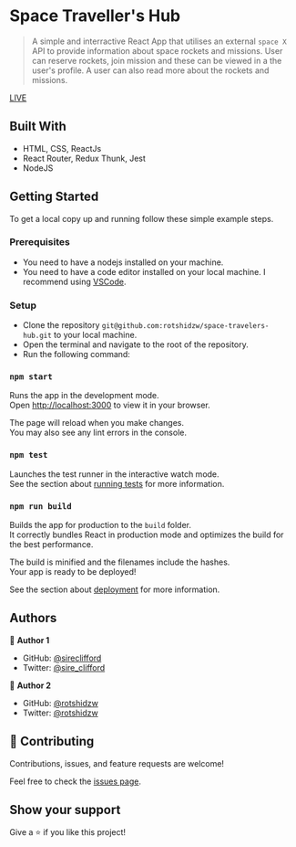 # Space Traveller's Hub

> A simple and interractive React App that utilises an external `space X` API to provide information about space rockets and missions. User can reserve rockets, join mission and these can be viewed in a the user's profile. A user can also read more about the rockets and missions.
 
[LIVE](https://space-travelers-hubs.netlify.app/)

## Built With

- HTML, CSS, ReactJs
- React Router, Redux Thunk, Jest
- NodeJS

## Getting Started

To get a local copy up and running follow these simple example steps.

### Prerequisites
- You need to have a nodejs installed on your machine.
- You need to have a code editor installed on your local machine. I recommend using [VSCode](https://code.visualstudio.com/).

### Setup
- Clone the repository `git@github.com:rotshidzw/space-travelers-hub.git` to your local machine.
- Open the terminal and navigate to the root of the repository.
- Run the following command:

### `npm start`

Runs the app in the development mode.\
Open [http://localhost:3000](http://localhost:3000) to view it in your browser.

The page will reload when you make changes.\
You may also see any lint errors in the console.

### `npm test`

Launches the test runner in the interactive watch mode.\
See the section about [running tests](https://facebook.github.io/create-react-app/docs/running-tests) for more information.

### `npm run build`

Builds the app for production to the `build` folder.\
It correctly bundles React in production mode and optimizes the build for the best performance.

The build is minified and the filenames include the hashes.\
Your app is ready to be deployed!

See the section about [deployment](https://facebook.github.io/create-react-app/docs/deployment) for more information.


## Authors

👤 **Author 1**

- GitHub: [@sireclifford](https://github.com/sireclifford)
- Twitter: [@sire_clifford](https://twitter.com/sire_clifford)

👤 **Author 2**

- GitHub: [@rotshidzw](https://github.com/rotshidzw)
- Twitter: [@rotshidzw](https://twitter.com/rotshidzw)

## 🤝 Contributing

Contributions, issues, and feature requests are welcome!

Feel free to check the [issues page](../../issues/).

## Show your support

Give a ⭐️ if you like this project!
